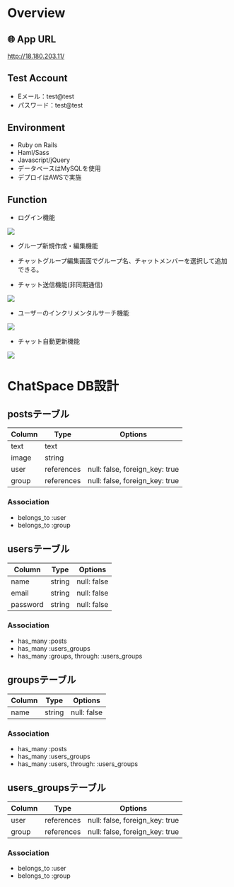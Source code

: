 # Overview

## 🌐 App URL
http://18.180.203.11/

## Test Account
- Eメール：test@test
- パスワード：test@test

## Environment
- Ruby on Rails
- Haml/Sass
- Javascript/jQuery
- データベースはMySQLを使用
- デプロイはAWSで実施

## Function
- ログイン機能
<img src="https://user-images.githubusercontent.com/65595354/82827293-b20d3500-9ee9-11ea-968a-9c13765a22a5.png">

- グループ新規作成・編集機能
<!-- <img src=""> -->
- チャットグループ編集画面でグループ名、チャットメンバーを選択して追加できる。

- チャット送信機能(非同期通信)
<img src="https://user-images.githubusercontent.com/65595354/83343974-29a0f100-a33c-11ea-889a-4ba5a70d17e9.gif">

- ユーザーのインクリメンタルサーチ機能
<img src="https://user-images.githubusercontent.com/65595354/83431958-1e041600-a473-11ea-9ad0-613b4782dbc2.png">

- チャット自動更新機能
<img src="https://user-images.githubusercontent.com/65595354/83490635-5b0bef00-a4eb-11ea-951a-146ee15ac7ae.gif">


# ChatSpace DB設計

## postsテーブル
|Column|Type|Options|
|------|----|-------|
|text|text||
|image|string||
|user|references|null: false, foreign_key: true|
|group|references|null: false, foreign_key: true|
### Association
- belongs_to :user
- belongs_to :group

## usersテーブル
|Column|Type|Options|
|------|----|-------|
|name|string|null: false|
|email|string|null: false|
|password|string|null: false|
### Association
- has_many :posts
- has_many :users_groups
- has_many :groups,  through:  :users_groups

## groupsテーブル
|Column|Type|Options|
|------|----|-------|
|name|string|null: false|
### Association
- has_many :posts
- has_many :users_groups
- has_many :users,  through:  :users_groups

## users_groupsテーブル
|Column|Type|Options|
|------|----|-------|
|user|references|null: false, foreign_key: true|
|group|references|null: false, foreign_key: true|
### Association
- belongs_to :user
- belongs_to :group